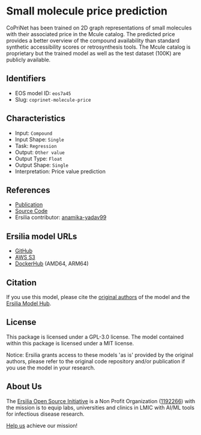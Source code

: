 # Small molecule price prediction

CoPriNet has been trained on 2D graph representations of small molecules with their associated price in the Mcule catalog. The predicted price provides a better overview of the compound availability than standard synthetic accessibility scores or retrosynthesis tools. The Mcule catalog is proprietary but the trained model as well as the test dataset (100K) are publicly available.

## Identifiers

* EOS model ID: `eos7a45`
* Slug: `coprinet-molecule-price`

## Characteristics

* Input: `Compound`
* Input Shape: `Single`
* Task: `Regression`
* Output: `Other value`
* Output Type: `Float`
* Output Shape: `Single`
* Interpretation: Price value prediction

## References

* [Publication](https://pubs.rsc.org/en/content/articlelanding/2023/dd/d2dd00071g)
* [Source Code](https://github.com/oxpig/CoPriNet)
* Ersilia contributor: [anamika-yadav99](https://github.com/anamika-yadav99)

## Ersilia model URLs
* [GitHub](https://github.com/ersilia-os/eos7a45)
* [AWS S3](https://ersilia-models-zipped.s3.eu-central-1.amazonaws.com/eos7a45.zip)
* [DockerHub](https://hub.docker.com/r/ersiliaos/eos7a45) (AMD64, ARM64)

## Citation

If you use this model, please cite the [original authors](https://pubs.rsc.org/en/content/articlelanding/2023/dd/d2dd00071g) of the model and the [Ersilia Model Hub](https://github.com/ersilia-os/ersilia/blob/master/CITATION.cff).

## License

This package is licensed under a GPL-3.0 license. The model contained within this package is licensed under a MIT license.

Notice: Ersilia grants access to these models 'as is' provided by the original authors, please refer to the original code repository and/or publication if you use the model in your research.

## About Us

The [Ersilia Open Source Initiative](https://ersilia.io) is a Non Profit Organization ([1192266](https://register-of-charities.charitycommission.gov.uk/charity-search/-/charity-details/5170657/full-print)) with the mission is to equip labs, universities and clinics in LMIC with AI/ML tools for infectious disease research.

[Help us](https://www.ersilia.io/donate) achieve our mission!